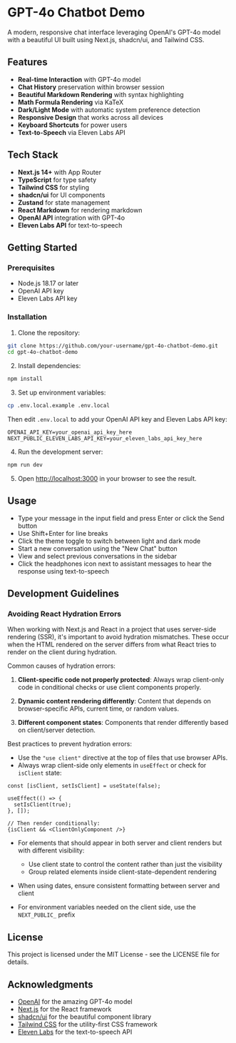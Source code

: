 # GPT-4o Chatbot Demo

A modern, responsive chat interface leveraging OpenAI's GPT-4o model with a beautiful UI built using Next.js, shadcn/ui, and Tailwind CSS.

## Features

- **Real-time Interaction** with GPT-4o model
- **Chat History** preservation within browser session
- **Beautiful Markdown Rendering** with syntax highlighting
- **Math Formula Rendering** via KaTeX
- **Dark/Light Mode** with automatic system preference detection
- **Responsive Design** that works across all devices
- **Keyboard Shortcuts** for power users
- **Text-to-Speech** via Eleven Labs API

## Tech Stack

- **Next.js 14+** with App Router
- **TypeScript** for type safety
- **Tailwind CSS** for styling
- **shadcn/ui** for UI components
- **Zustand** for state management
- **React Markdown** for rendering markdown
- **OpenAI API** integration with GPT-4o
- **Eleven Labs API** for text-to-speech

## Getting Started

### Prerequisites

- Node.js 18.17 or later
- OpenAI API key
- Eleven Labs API key

### Installation

1. Clone the repository:

```bash
git clone https://github.com/your-username/gpt-4o-chatbot-demo.git
cd gpt-4o-chatbot-demo
```

2. Install dependencies:

```bash
npm install
```

3. Set up environment variables:

```bash
cp .env.local.example .env.local
```

Then edit `.env.local` to add your OpenAI API key and Eleven Labs API key:

```
OPENAI_API_KEY=your_openai_api_key_here
NEXT_PUBLIC_ELEVEN_LABS_API_KEY=your_eleven_labs_api_key_here
```

4. Run the development server:

```bash
npm run dev
```

5. Open [http://localhost:3000](http://localhost:3000) in your browser to see the result.

## Usage

- Type your message in the input field and press Enter or click the Send button
- Use Shift+Enter for line breaks
- Click the theme toggle to switch between light and dark mode
- Start a new conversation using the "New Chat" button
- View and select previous conversations in the sidebar
- Click the headphones icon next to assistant messages to hear the response using text-to-speech

## Development Guidelines

### Avoiding React Hydration Errors

When working with Next.js and React in a project that uses server-side rendering (SSR), it's important to avoid hydration mismatches. These occur when the HTML rendered on the server differs from what React tries to render on the client during hydration.

Common causes of hydration errors:

1. **Client-specific code not properly protected**: Always wrap client-only code in conditional checks or use client components properly.

2. **Dynamic content rendering differently**: Content that depends on browser-specific APIs, current time, or random values.

3. **Different component states**: Components that render differently based on client/server detection.

Best practices to prevent hydration errors:

- Use the `"use client"` directive at the top of files that use browser APIs.
- Always wrap client-side only elements in `useEffect` or check for `isClient` state:

```tsx
const [isClient, setIsClient] = useState(false);

useEffect(() => {
  setIsClient(true);
}, []);

// Then render conditionally:
{isClient && <ClientOnlyComponent />}
```

- For elements that should appear in both server and client renders but with different visibility:
  - Use client state to control the content rather than just the visibility
  - Group related elements inside client-state-dependent rendering

- When using dates, ensure consistent formatting between server and client

- For environment variables needed on the client side, use the `NEXT_PUBLIC_` prefix

## License

This project is licensed under the MIT License - see the LICENSE file for details.

## Acknowledgments

- [OpenAI](https://openai.com/) for the amazing GPT-4o model
- [Next.js](https://nextjs.org/) for the React framework
- [shadcn/ui](https://ui.shadcn.com/) for the beautiful component library
- [Tailwind CSS](https://tailwindcss.com/) for the utility-first CSS framework
- [Eleven Labs](https://elevenlabs.io/) for the text-to-speech API
